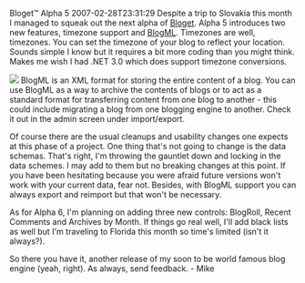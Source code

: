 Bloget™ Alpha 5
2007-02-28T23:31:29
Despite a trip to Slovakia this month I managed to squeak out the next alpha of [Bloget](/bloget). Alpha 5 introduces two new features, timezone support and [BlogML](http://blogml.com). Timezones are well, timezones. You can set the timezone of your blog to reflect your location. Sounds simple I know but it requires a bit more coding than you might think. Makes me wish I had .NET 3.0 which does support timezone conversions.

[![](/cdn/images/blog/WindowsLiveWriter/BlogetAlpha5_FF7C/rulerock_thumb%5B1%5D.jpg)](/cdn/images/blog/WindowsLiveWriter/BlogetAlpha5_FF7C/rulerock%5B3%5D.jpg) BlogML is an XML format for storing the entire content of a blog. You can use BlogML as a way to archive the contents of blogs or to act as a standard format for transferring content from one blog to another - this could include migrating a blog from one blogging engine to another. Check it out in the admin screen under import/export.

Of course there are the usual cleanups and usability changes one expects at this phase of a project. One thing that's not going to change is the data schemas. That's right, I'm throwing the gauntlet down and locking in the data schemes. I may add to them but no breaking changes at this point. If you have been hesitating because you were afraid future versions won't work with your current data, fear not. Besides, with BlogML support you can always export and reimport but that won't be necessary.

As for Alpha 6, I'm planning on adding three new controls: BlogRoll, Recent Comments and Archives by Month. If things go real well, I'll add black lists as well but I'm traveling to Florida this month so time's limited (isn't it always?).

So there you have it, another release of my soon to be world famous blog engine (yeah, right). As always, send feedback. - Mike
